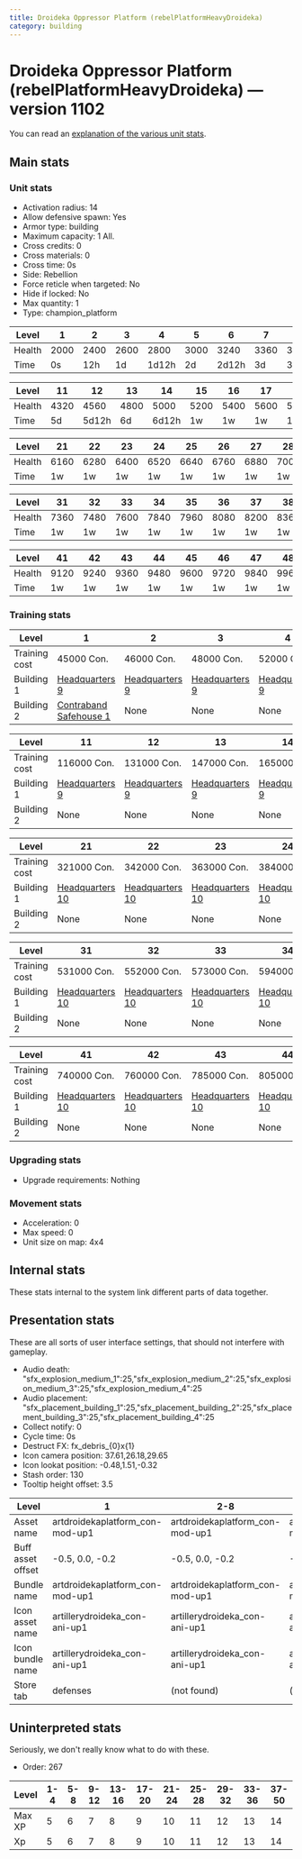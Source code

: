 ```yaml
---
title: Droideka Oppressor Platform (rebelPlatformHeavyDroideka)
category: building
---
```


# Droideka Oppressor Platform (rebelPlatformHeavyDroideka) — version 1102

You can read an [explanation  of the various unit stats](unitexplained.md).

## Main stats

### Unit stats

  * Activation radius: 14
  * Allow defensive spawn: Yes
  * Armor type: building
  * Maximum capacity: 1  All.
  * Cross credits: 0
  * Cross materials: 0
  * Cross time: 0s
  * Side: Rebellion
  * Force reticle when targeted: No
  * Hide if locked: No
  * Max quantity: 1
  * Type: champion_platform

|Level |1   |2   |3   |4    |5   |6    |7   |8    |9   |10   |
|------|----|----|----|-----|----|-----|----|-----|----|-----|
|Health|2000|2400|2600|2800 |3000|3240 |3360|3480 |3600|4080 |
|Time  |0s  |12h |1d  |1d12h|2d  |2d12h|3d  |3d12h|4d  |4d12h|


|Level |11  |12   |13  |14   |15  |16  |17  |18  |19  |20  |
|------|----|-----|----|-----|----|----|----|----|----|----|
|Health|4320|4560 |4800|5000 |5200|5400|5600|5800|5920|6040|
|Time  |5d  |5d12h|6d  |6d12h|1w  |1w  |1w  |1w  |1w  |1w  |


|Level |21  |22  |23  |24  |25  |26  |27  |28  |29  |30  |
|------|----|----|----|----|----|----|----|----|----|----|
|Health|6160|6280|6400|6520|6640|6760|6880|7000|7120|7240|
|Time  |1w  |1w  |1w  |1w  |1w  |1w  |1w  |1w  |1w  |1w  |


|Level |31  |32  |33  |34  |35  |36  |37  |38  |39  |40  |
|------|----|----|----|----|----|----|----|----|----|----|
|Health|7360|7480|7600|7840|7960|8080|8200|8360|8520|9000|
|Time  |1w  |1w  |1w  |1w  |1w  |1w  |1w  |1w  |1w  |1w  |


|Level |41  |42  |43  |44  |45  |46  |47  |48  |49   |50   |
|------|----|----|----|----|----|----|----|----|-----|-----|
|Health|9120|9240|9360|9480|9600|9720|9840|9960|10080|10200|
|Time  |1w  |1w  |1w  |1w  |1w  |1w  |1w  |1w  |1w   |1w   |


### Training stats

|Level        |1                                                    |2                             |3                             |4                             |5                             |6                             |7                             |8                             |9                             |10                            |
|-------------|-----------------------------------------------------|------------------------------|------------------------------|------------------------------|------------------------------|------------------------------|------------------------------|------------------------------|------------------------------|------------------------------|
|Training cost|45000 Con.                                           |46000 Con.                    |48000 Con.                    |52000 Con.                    |57000 Con.                    |63000 Con.                    |71000 Con.                    |80000 Con.                    |91000 Con.                    |103000 Con.                   |
|Building 1   |[Headquarters 9](rebelHQ.html)                       |[Headquarters 9](rebelHQ.html)|[Headquarters 9](rebelHQ.html)|[Headquarters 9](rebelHQ.html)|[Headquarters 9](rebelHQ.html)|[Headquarters 9](rebelHQ.html)|[Headquarters 9](rebelHQ.html)|[Headquarters 9](rebelHQ.html)|[Headquarters 9](rebelHQ.html)|[Headquarters 9](rebelHQ.html)|
|Building 2   |[Contraband Safehouse 1](rebelContrabandStorage.html)|None                          |None                          |None                          |None                          |None                          |None                          |None                          |None                          |None                          |


|Level        |11                            |12                            |13                            |14                            |15                            |16                            |17                            |18                            |19                            |20                            |
|-------------|------------------------------|------------------------------|------------------------------|------------------------------|------------------------------|------------------------------|------------------------------|------------------------------|------------------------------|------------------------------|
|Training cost|116000 Con.                   |131000 Con.                   |147000 Con.                   |165000 Con.                   |184000 Con.                   |204000 Con.                   |226000 Con.                   |250000 Con.                   |274000 Con.                   |300000 Con.                   |
|Building 1   |[Headquarters 9](rebelHQ.html)|[Headquarters 9](rebelHQ.html)|[Headquarters 9](rebelHQ.html)|[Headquarters 9](rebelHQ.html)|[Headquarters 9](rebelHQ.html)|[Headquarters 9](rebelHQ.html)|[Headquarters 9](rebelHQ.html)|[Headquarters 9](rebelHQ.html)|[Headquarters 9](rebelHQ.html)|[Headquarters 9](rebelHQ.html)|
|Building 2   |None                          |None                          |None                          |None                          |None                          |None                          |None                          |None                          |None                          |None                          |


|Level        |21                             |22                             |23                             |24                             |25                             |26                             |27                             |28                             |29                             |30                             |
|-------------|-------------------------------|-------------------------------|-------------------------------|-------------------------------|-------------------------------|-------------------------------|-------------------------------|-------------------------------|-------------------------------|-------------------------------|
|Training cost|321000 Con.                    |342000 Con.                    |363000 Con.                    |384000 Con.                    |405000 Con.                    |426000 Con.                    |447000 Con.                    |468000 Con.                    |489000 Con.                    |510000 Con.                    |
|Building 1   |[Headquarters 10](rebelHQ.html)|[Headquarters 10](rebelHQ.html)|[Headquarters 10](rebelHQ.html)|[Headquarters 10](rebelHQ.html)|[Headquarters 10](rebelHQ.html)|[Headquarters 10](rebelHQ.html)|[Headquarters 10](rebelHQ.html)|[Headquarters 10](rebelHQ.html)|[Headquarters 10](rebelHQ.html)|[Headquarters 10](rebelHQ.html)|
|Building 2   |None                           |None                           |None                           |None                           |None                           |None                           |None                           |None                           |None                           |None                           |


|Level        |31                             |32                             |33                             |34                             |35                             |36                             |37                             |38                             |39                             |40                             |
|-------------|-------------------------------|-------------------------------|-------------------------------|-------------------------------|-------------------------------|-------------------------------|-------------------------------|-------------------------------|-------------------------------|-------------------------------|
|Training cost|531000 Con.                    |552000 Con.                    |573000 Con.                    |594000 Con.                    |615000 Con.                    |636000 Con.                    |657000 Con.                    |678000 Con.                    |699000 Con.                    |720000 Con.                    |
|Building 1   |[Headquarters 10](rebelHQ.html)|[Headquarters 10](rebelHQ.html)|[Headquarters 10](rebelHQ.html)|[Headquarters 10](rebelHQ.html)|[Headquarters 10](rebelHQ.html)|[Headquarters 10](rebelHQ.html)|[Headquarters 10](rebelHQ.html)|[Headquarters 10](rebelHQ.html)|[Headquarters 10](rebelHQ.html)|[Headquarters 10](rebelHQ.html)|
|Building 2   |None                           |None                           |None                           |None                           |None                           |None                           |None                           |None                           |None                           |None                           |


|Level        |41                             |42                             |43                             |44                             |45                             |46                             |47                             |48                             |49                             |50                             |
|-------------|-------------------------------|-------------------------------|-------------------------------|-------------------------------|-------------------------------|-------------------------------|-------------------------------|-------------------------------|-------------------------------|-------------------------------|
|Training cost|740000 Con.                    |760000 Con.                    |785000 Con.                    |805000 Con.                    |825000 Con.                    |845000 Con.                    |865000 Con.                    |890000 Con.                    |910000 Con.                    |930000 Con.                    |
|Building 1   |[Headquarters 10](rebelHQ.html)|[Headquarters 10](rebelHQ.html)|[Headquarters 10](rebelHQ.html)|[Headquarters 10](rebelHQ.html)|[Headquarters 10](rebelHQ.html)|[Headquarters 10](rebelHQ.html)|[Headquarters 10](rebelHQ.html)|[Headquarters 10](rebelHQ.html)|[Headquarters 10](rebelHQ.html)|[Headquarters 10](rebelHQ.html)|
|Building 2   |None                           |None                           |None                           |None                           |None                           |None                           |None                           |None                           |None                           |None                           |


### Upgrading stats

  * Upgrade requirements: Nothing

### Movement stats

  * Acceleration: 0
  * Max speed: 0
  * Unit size on map: 4x4

## Internal stats

These stats internal to the system link different parts of data together.


## Presentation stats

These are all sorts of user interface settings, that should not interfere with gameplay.

  * Audio death: "sfx_explosion_medium_1":25,"sfx_explosion_medium_2":25,"sfx_explosion_medium_3":25,"sfx_explosion_medium_4":25
  * Audio placement: "sfx_placement_building_1":25,"sfx_placement_building_2":25,"sfx_placement_building_3":25,"sfx_placement_building_4":25
  * Collect notify: 0
  * Cycle time: 0s
  * Destruct FX: fx_debris_{0}x{1}
  * Icon camera position: 37.61,26.18,29.65
  * Icon lookat position: -0.48,1.51,-0.32
  * Stash order: 130
  * Tooltip height offset: 3.5

|Level            |1                              |2-8                            |9                              |10-19                           |20-29                           |30-39                           |40-50                           |
|-----------------|-------------------------------|-------------------------------|-------------------------------|--------------------------------|--------------------------------|--------------------------------|--------------------------------|
|Asset name       |artdroidekaplatform_con-mod-up1|artdroidekaplatform_con-mod-up1|artdroidekaplatform_con-mod-up1|artdroidekaplatform_con-mod-up10|artdroidekaplatform_con-mod-up20|artdroidekaplatform_con-mod-up20|artdroidekaplatform_con-mod-up20|
|Buff asset offset|-0.5, 0.0, -0.2                |-0.5, 0.0, -0.2                |-0.5, 0.0, -0.2                |-0.6,0,-0.2                     |-0.6,0,-0.2                     |-0.6,0,-0.2                     |-0.6,0,-0.2                     |
|Bundle name      |artdroidekaplatform_con-mod-up1|artdroidekaplatform_con-mod-up1|artdroidekaplatform_con-mod-up1|artdroidekaplatform_con-mod-up10|artdroidekaplatform_con-mod-up20|artdroidekaplatform_con-mod-up20|artdroidekaplatform_con-mod-up20|
|Icon asset name  |artillerydroideka_con-ani-up1  |artillerydroideka_con-ani-up1  |artillerydroideka_con-ani-up10 |artillerydroideka_con-ani-up10  |artillerydroideka_con-ani-up20  |artillerydroideka_con-ani-up30  |artillerydroideka_con-ani-up40  |
|Icon bundle name |artillerydroideka_con-ani-up1  |artillerydroideka_con-ani-up1  |artillerydroideka_con-ani-up10 |artillerydroideka_con-ani-up10  |artillerydroideka_con-ani-up20  |artillerydroideka_con-ani-up30  |artillerydroideka_con-ani-up40  |
|Store tab        |defenses                       |(not found)                    |(not found)                    |(not found)                     |(not found)                     |(not found)                     |(not found)                     |


## Uninterpreted stats

Seriously, we don't really know what to do with these.

  * Order: 267

|Level |1-4|5-8|9-12|13-16|17-20|21-24|25-28|29-32|33-36|37-50|
|------|---|---|----|-----|-----|-----|-----|-----|-----|-----|
|Max XP|5  |6  |7   |8    |9    |10   |11   |12   |13   |14   |
|Xp    |5  |6  |7   |8    |9    |10   |11   |12   |13   |14   |


